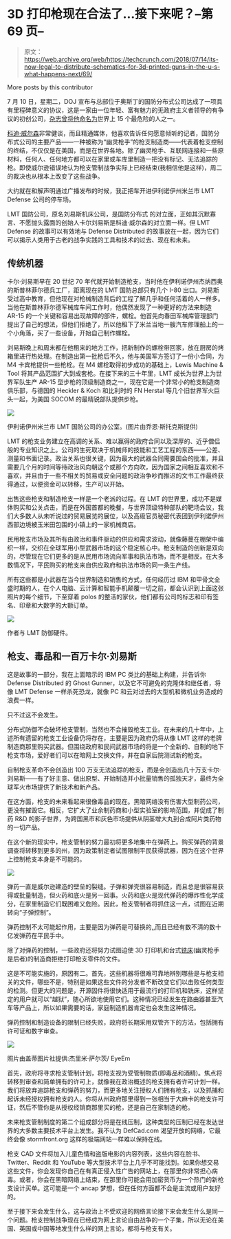 # 3D 打印枪现在合法了…接下来呢？–第 69 页–

> 原文：<https://web.archive.org/web/https://techcrunch.com/2018/07/14/its-now-legal-to-distribute-schematics-for-3d-printed-guns-in-the-u-s-what-happens-next/69/>

More posts by this contributor

7 月 10 日，星期二，DOJ 宣布与总部位于奥斯丁的国防分布式公司达成了一项具有里程碑意义的协议，这是一家由一位年轻、富有魅力的无政府主义者领导的有争议的初创公司，[杂志曾将他命名为](https://web.archive.org/web/20191014205451/https://www.wired.com/2012/12/most-dangerous-people/)世界上 15 个最危险的人之一。

[科迪·威尔森](https://web.archive.org/web/20191014205451/https://en.wikipedia.org/wiki/Cody_Wilson)非常健谈，而且精通媒体，他喜欢告诉任何愿意倾听的记者，国防分布式公司的主要产品——一种被称为“幽灵枪手”的枪支制造商——代表着枪支控制的终结，不仅仅是在美国，而是在世界各地。除了幽灵枪手、互联网连接和一些原材料，任何人、任何地方都可以在家里或车库里制造一把没有标记、无法追踪的枪。即使威尔逊错误地认为枪支管制战争实际上已经结束(我相信他是这样)，周二的裁决也从根本上改变了这些战争。

大约就在和解声明通过广播发布的时候，我正把车开进伊利诺伊州米兰市 LMT Defense 公司的停车场。

LMT 国防公司，原名刘易斯机床公司，是国防分布式 的对立面，正如其沉默寡言、不愿抛头露面的创始人卡尔刘易斯是科迪·威尔森的对立面一样。但 LMT Defense 的故事可以有效地与 Defense Distributed 的故事放在一起，因为它们可以揭示人类用于古老的战争实践的工具和技术的过去、现在和未来。

## 传统机器

卡尔·刘易斯早在 20 世纪 70 年代就开始制造枪支，当时他在伊利诺伊州杰纳西奥的斯普林菲尔德兵工厂，距离现在的 LMT 国防总部只有几个 I-80 出口。刘易斯受过高中教育，但他现在对枪械制造背后的工程了解几乎和任何活着的人一样多。当他在斯普林菲尔德军械库车间工作时，他偶然发现了一种更好的方法来制造 AR-15 的一个关键和容易出现故障的部件，螺栓。他首先向春田军械库管理部门提出了自己的想法，但他们拒绝了，所以他租下了米兰当地一艘汽车修理船上的一个小角落，买了一些设备，开始自己制作螺栓。

刘易斯晚上和周末都在他租来的地方工作，把新制作的螺栓带回家，放在厨房的烤箱里进行热处理。在制造出第一批枪后不久，他与美国军方签订了一份小合同，为 M4 卡宾枪提供一些枪栓。在 M4 螺栓取得初步成功的基础上，Lewis Machine & Tool 将其产品范围扩大到成套枪。在接下来的三十年里，LMT 成长为世界上为世界军队生产 AR-15 型步枪的顶级制造商之一，现在它是一个非常小的枪支制造商俱乐部，与德国的 Heckler & Koch 和比利时的 FN Herstal 等几个旧世界军火巨头一起，为美国 SOCOM 的最精锐部队提供步枪。

![](img/b5b17c50c697e466a6a2963fb93b4ce7.png)

伊利诺伊州米兰市 LMT 国防公司的办公室。(图片由乔恩·斯托克斯提供)

LMT 的枪支业务建立在高调的关系、难以赢得的政府合同以及深厚的、近乎僧侣般的专业知识之上。公司的生死取决于机械师的技能和工艺工程的东西——公差、测量和书面记录。政治关系也很关键，因为最大的武器合同需要国会的批准，并且需要几个月的时间等待政治风向朝这个或那个方向吹，因为国家之间相互喜欢和不喜欢，并且由于一些不相关的贸易或安全问题的政治争吵而推迟的文书工作最终获得通过，以便资金可以转移，生产可以开始。

出售这些枪支和制造枪支一样是一个老派的过程。在 LMT 的世界里，成功不是媒体购买和公关点击，而是在外国首都的晚餐，与世界顶级特种部队的靶场会议，我们大多数人从未听说过的贸易展览的展位，以及高级官员秘密代表团到伊利诺伊州西部边境被玉米田包围的小镇上的一家机械商店。

民用枪支市场及其所有由政治和事件驱动的供应和需求波动，就像藤蔓在棚架中编织一样，交织在全球军用小型武器市场的这个稳定核心中。枪支制造的创新是双向的，尽管现在它们更多的是从民用市场流向军事和执法市场，而不是相反。在大多数情况下，平民购买的枪支来自供应政府和执法市场的同一条生产线。

所有这些都是小武器在当今世界制造和销售的方式，任何经历过 IBM 和甲骨文全盛时期的人，在个人电脑、云计算和智能手机颠覆一切之前，都会认识到上面这张照片的每个细节，下至穿着 polos 的整洁的家伙，他们都有公司的标志和印有签名、印章和大数字的大额订单。

![](img/bfe1248d9e98cac4062c302cb8f74457.png)

作者与 LMT 防御硬件。

## 枪支、毒品和一百万卡尔·刘易斯

这是故事的一部分，我在上面暗示的 IBM PC 类比的基础上构建，并告诉你 Defense Distributed 的 Ghost Gunner，以及它不可避免的克隆体和继任者，将像 LMT Defense 一样杀死恐龙，就像 PC 和云对过去的大型机和微机业务造成的浪费一样。

只不过这不会发生。

分布式防御不会破坏枪支管制，当然也不会摧毁枪支工业。在未来的几十年中，上述所有遗留的枪支工业设备仍将存在，主要是因为政府仍将从像 LMT 这样的老牌制造商那里购买武器。但围绕政府和民间武器市场的将是一个全新的、自制的地下枪支市场，爱好者们可以在暗网上交换文件，并在自家后院测试新的枪支。

自制枪支革命不会创造出 100 万支无法追踪的枪支，而是会创造出几十万支卡尔·刘易斯——有了好主意、做出原型、开始制造并小批量销售的孤独天才，最终为全球军火市场提供了新技术和新产品。

在这方面，枪支的未来看起来很像毒品的现在。黑暗网络没有伤害大型制药公司，更没有摧毁它。相反，它扩大了业余制药商和小型实验室的影响范围，并促成了制药 R&D 的影子世界，为跨国黑市和灰色市场提供从阴茎增大丸到合成阿片类药物的一切产品。

在这个新的现实中，枪支管制的努力最初将更多地集中在弹药上。购买弹药的背景调查将转移到更多的州，因为政策制定者试图限制平民获得武器，因为在这个世界上控制枪支本身是不可能的。

![](img/a40bb1dc1ff4b3cb5d07a262fc6dd06c.png)

弹药一直是威尔逊建造的壁垒的裂缝。子弹和弹壳很容易制造，而且总是很容易获得或批量制造，但火药和底火是另一回事。火药和底火是现代弹药的爆炸性化学成分，在家里制造它们既困难又危险。因此，枪支管制者将抓住这一点，试图在近期转向“子弹控制”。

弹药控制不太可能起作用，主要是因为弹药是可替换的,,而且已经有数不清的数十亿发弹药在平民手中。

除了对弹药的控制，一些政府还将努力试图迫使 3D 打印机和台式[铣床](%E2%80%9Chttps://en.wikipedia.org/wiki/Milling_(machining)%E2%80%9D)(幽灵枪手是后者)的制造商拒绝打印枪支零件的文件。

这是不可能实施的，原因有二。首先，这些机器将很难可靠地辨别哪些是与枪支相关的文件，哪些不是，特别是如果这些文件的分发者不断改变它们以击败任何类型的检测。但更大的问题是，开源固件将很快适用于最流行的打印机和铣床，这样坚定的用户就可以“越狱”，随心所欲地使用它们。这种情况已经发生在路由器甚至汽车等产品上，所以如果需要的话，家庭制造机器肯定也会发生这种情况。

弹药控制和制造设备的限制已经失败，政府将长期采用双管齐下的方法，包括拥有许可证和数字审查。

![](img/c7854206b630cb40a74efcb1060d2acf.png)

照片由盖蒂图片社提供:杰里米·萨尔茨/ EyeEm

首先，政府将寻求枪支管制计划，将枪支视为受管制物质(即毒品和酒精)。焦点将转移到审查和简单拥有的许可上，就像我在政治概述的枪支拥有者许可计划一样。我们将放弃追踪枪支和弹药的努力，而更多地关注授权人们拥有枪支，以及抓捕和起诉未经授权拥有枪支的人。你将从州政府那里得到一张相当于大麻卡的枪支许可证，然后不管你是从授权经销商那里买的枪，还是自己在家制造的枪。

未来枪支管制制度的第二个组成部分将是在线压制，这种类型的压制已经在发达世界的大多数主要技术平台上发生。我不认为 DefCad.com 渴望开放的网络，它最终会像 stormfront.org 这样的极端网站一样难以保持在线。

枪支 CAD 文件将加入儿童色情和盗版电影的内容列表，这些内容在脸书、Twitter、Reddit 和 YouTube 等大型技术平台上几乎不可能找到。如果你想交易这些文件，你会发现你自己在有真正侵入性广告的网站上，在那里你非常担心病毒。或者，你会在黑暗网络上结束，在那里你可能会用加密货币为一个热门的新枪支设计买单。这可能是一个 ancap 梦想，但在任何方面都不会是主流或用户友好的。

至于接下来会发生什么，这与政治上不受欢迎的网络言论接下来会发生什么是同一个问题。枪支控制战争现在已经成为网上言论自由战争的一个子集，所以无论在美国、英国或中国等地发生什么样的网上言论，都将与枪支有关。
